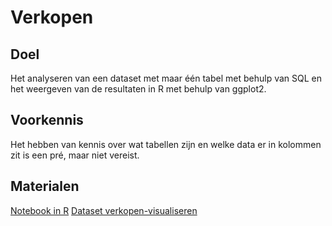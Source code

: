 # Verkopen

## Doel

Het analyseren van een dataset met maar één tabel met behulp van SQL en het weergeven van de resultaten in R met behulp van ggplot2.

## Voorkennis

Het hebben van kennis over wat tabellen zijn en welke data er in kolommen zit is een pré, maar niet vereist.

## Materialen

[Notebook in R](/notebook/verkopen-visualiseren.Rmd)
[Dataset verkopen-visualiseren](/dataset/verkopen-visualiseren.xlsx)
